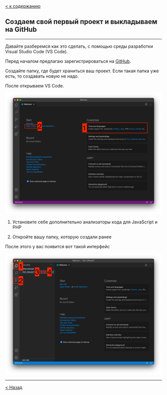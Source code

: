 [< к содержанию](./readme.md)

## Создаем свой первый проект и выкладываем на GitHub

---

Давайте разберемся как это сделать, с помощью среды разработки Visual Studio Code (VS Code).

Перед началом предлагаю зарегистрироваться на [GitHub](https://github.com/).

Создайте папку, где будет храниться ваш проект. Если такая папка уже есть, то создавать новую не надо.

После открываем VS Code.

![welcome](./img/vswelcome.jpg)

1. Установите себе дополнительно анализаторы кода для JavaScript и PHP

2. Откройте вашу папку, которую создали ранее

После этого у вас появится вот такой интерфейс

![interffase](./img/interfase.jpg)

---

[< Назад](./discriptgithub.md)